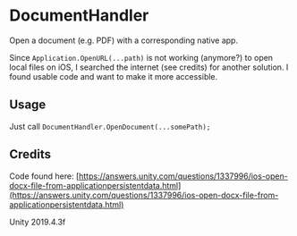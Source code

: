 # DocumentHandler

Open a document (e.g. PDF) with a corresponding native app. 

Since ``Application.OpenURL(...path)`` is not working (anymore?) to open local files on iOS, I searched the internet (see credits) for another solution. I found usable code and want to make it more accessible.

## Usage

Just call ``DocumentHandler.OpenDocument(...somePath);``

## Credits

Code found here: [https://answers.unity.com/questions/1337996/ios-open-docx-file-from-applicationpersistentdata.html](https://answers.unity.com/questions/1337996/ios-open-docx-file-from-applicationpersistentdata.html)


Unity 2019.4.3f

